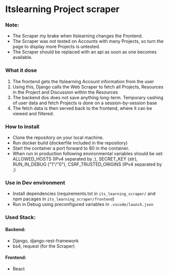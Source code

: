 # Itslearning Project scraper
### Note: 
- The Scraper my brake when Itslearning changes the Frontend.
- The Scraper was not tested on Accounts with many Projects, so turn the page to display more Projects is untested.
- The Scraper should be replaced with an api as soon as one becomes available.

### What it dose
1. The frontend gets the Itslearning Account information from the user
1. Using this, Django calls the Web Scraper to fetch all Projects, Resources in the Project and Discussion within the Resources
1. The backend dos does not save anything long-term. Temporary cashing of user data and fetch Projects is done on a session-by-session base
1. The fetch data is then served back to the frontend, where it can be viewed and filtered.

### How to install
- Clone the repository on your local machine.
- Run docker build (dockerfile included in the repository)
- Start the container a port forward to 80 in the container.
- When run in production following environmental variables should be set: ALLOWED_HOSTS (IPv4 separated by ;), SECRET_KEY (str), RUN_IN_DEBUG ("1"/"0"), CSRF_TRUSTED_ORIGINS (IPv4 separated by ;)

### Use in Dev environment
- Install dependencies (requirements.txt in  `its_learning_scraper/` and npm pacages in `its_learning_scraper/frontend`)
- Run in Debug using preconfigured variables in `.vscode/launch.json`

### Used Stack:
#### Backend:
- Django, django-rest-framework 
- bs4, request (for the Scraper)

#### Frontend:
- React
